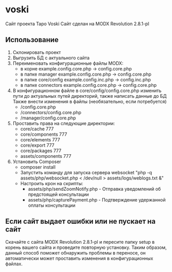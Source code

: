 # voski

Сайт проекта Таро Voski
Сайт сделан на MODX Revolution 2.8.1-pl

## Использование
1. Склонировать проект
2. Выгрузить БД с актуального сайта
3. Переименовать конфигурационные файлы MODX:
    - в корне example.config.core.php -> config.core.php
    - в папке manager example.config.core.php -> config.core.php
    - в папке core/config example.config.inc.php -> config.inc.php
    - в папке connectors example.config.core.php -> config.core.php
4. В конфигурационном файле в core/config/config.core.php изменить пути до актуальных путей директорий, также написать данные до БД
    Также внести изменения в файлы (необязательно, если потребуется)
    - /config.core.php
    - /connectors/config.core.php
    - /manager/config.core.php
5. Проставить права на следующие директории:
    - core/cache 777
    - core/components 777
    - core/elements 777
    - core/export 777
    - core/packages 777
    - assets/components 777
6. Установить Composer
    - composer install
    - Запустить команду для запуска сервера websocket "php -q assets/php/websocket.php < /dev/null > assets/logs/weblogs.txt &"
    - Настроить крон на скрипты:
        - assets/php/sendZoomNotify.php - Отправка уведомлений об предстоящей консультации
        - assets/php/capturePayment.php - Подтверждение удержанной оплаты консультации

## Если сайт выдает ошибки или не пускает на сайт
Скачайте с сайта MODX Revolution 2.8.1-pl и пересите папку setup в корень вашего сайта и проведите повторную установку.
Таким образом, данный способ поможет обнаружить проблемы в переносе, он автоматически может проставить изменения в конфигурационных файлах.